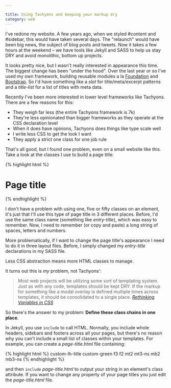 ```yaml
---

title: Using Tachyons and keeping your markup dry
category: web
---
```


I've redone my website. A few years ago, when we styled #content and #sidebar, this would have taken several days. The "relaunch" would have been big news, the subject of blog posts and tweets. Now it takes a few hours at the weekend &#8211; we have tools like Jekyll and SASS to help us stay <abbr>DRY</abbr> and avoid monolithic, bottom up projects.

It looks pretty nice, but I wasn't really interested in appearance this time. The biggest change has been "under the hood". Over the last year or so I've used my own framework, building reusable modules a la [Foundation](https://www.google.co.uk/url?sa=t&rct=j&q=&esrc=s&source=web&cd=4&ved=0ahUKEwiIw5mi2pPMAhWEQBQKHd6fDnsQFghUMAM&url=http%3A%2F%2Ffoundation.zurb.com%2F&usg=AFQjCNF5L0AJwlNs-H8AHm2LAZc7GReA2g) and [Bootstrap](https://getbootstrap.com/). So I'd have something like a _slot_ for title/meta/excerpt patterns and a _title-list_ for a list of titles with meta data.

Recently I've been more interested in lower level frameworks like Tachyons. There are a few reasons for this:

- They weigh far less (the entire Tachyons framework is 7k)
- They're less opinionated than bigger frameworks as they operate at the CSS declaration level
- When it does have opinions, Tachyons does things like type scale well
- I write less CSS to get the look I want
- They apply a strict one class for one job rule

That's all good, but I found one problem, even on a small website like this. Take a look at the classes I use to build a page title:

{% highlight html %}
<h1 class="custom-lh-title custom-green f3 f2 mt2 mt3-ns mb2 mb3-ns">Page title</h1>
{% endhighlight %}

I don't have a problem with using one, five or fifty classes on an element, it's just that I'll use this type of page title in 3 different places. Before, I'd use the same class name (something like _entry-title_), which was easy to remember. Now, I need to remember (or copy and paste) a long string of spaces, letters and numbers.

More problematically, if I want to change the page title's appearance I need to do it in three layout files. Before, I simply changed my _entry-title_ declarations in my SASS file.

Less CSS abstraction means more HTML classes to manage.

It turns out this is _my_ problem, not Tachyons':

> Most web projects will be utilizing some sort of templating system. Just as with any code, templates should be kept DRY. If the markup for something like a modal overlay is defined multiple times across templates, it should be consolidated to a single place. <cite>[Rethinking Variables in CSS](https://jxnblk.com/writing/posts/rethinking-variables-in-css/)</cite>

So there's the answer to my problem: __Define these class chains in one place__.

In Jekyll, you use `include` to call HTML. Normally, you include whole headers, sidebars and footers across all your pages, but there's no reason why you can't include a small list of classes within your templates. For example, you can create a _page-title.html_ file containing:

{% highlight html %}
custom-lh-title custom-green f3 f2 mt2 mt3-ns mb2 mb3-ns
{% endhighlight %}

and then `include` _page-title.html_ to output your string in an element's class attribute. If you want to change any property of your page titles you just edit the _page-title.html_ file.
